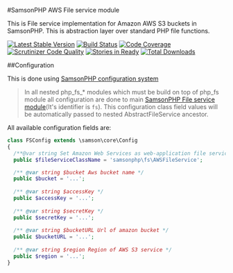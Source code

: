 #SamsonPHP AWS File service module

This is File service implementation for Amazon AWS S3 buckets in SamsonPHP.
This is abstraction layer over standard PHP file functions. 
 
[![Latest Stable Version](https://poser.pugx.org/samsonphp/fs_aws/v/stable.svg)](https://packagist.org/packages/samsonphp/fs_aws)
[![Build Status](https://travis-ci.org/SamsonPHP/fs_aws.svg?branch=master)](https://travis-ci.org/SamsonPHP/fs_aws)
[![Code Coverage](https://scrutinizer-ci.com/g/samsonphp/fs_aws/badges/coverage.png?b=master)](https://scrutinizer-ci.com/g/samsonphp/fs_aws/?branch=master)
[![Scrutinizer Code Quality](https://scrutinizer-ci.com/g/samsonphp/fs_aws/badges/quality-score.png?b=master)](https://scrutinizer-ci.com/g/samsonphp/fs_aws/?branch=master)
[![Stories in Ready](https://badge.waffle.io/samsonphp/fs_aws.png?label=ready&title=Ready)](https://waffle.io/samsonphp/fs_aws) 
[![Total Downloads](https://poser.pugx.org/samsonphp/fs_aws/downloads.svg)](https://packagist.org/packages/samsonphp/fs_aws)

##Configuration  

This is done using [SamsonPHP configuration system](https://github.com/samsonphp/config)

> In all nested php_fs_* modules which must be build on top of php_fs module all configuration are done to main [SamsonPHP File service module](https://github.com/samsonphp/fs)(It's identifier is ```fs```). This configuration class field values will be automatically passed to nested AbstractFileService ancestor.

All available configuration fields are:
```php
class FSConfig extends \samson\core\Config 
{
  /**@var string Set Amazon Web Services as web-application file service using its class name */
  public $fileServiceClassName = 'samsonphp\fs\AWSFileService';

  /** @var string $bucket Aws bucket name */
  public $bucket = '...';
 
  /** @var string $accessKey */
  public $accessKey = '...';
 
  /** @var string $secretKey */
  public $secretKey = '...';
 
  /** @var string $bucketURL Url of amazon bucket */
  public $bucketURL = '...';
  
  /** @var string $region Region of AWS S3 service */
  public $region = '...';
}
